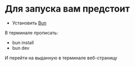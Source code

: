 # Для запуска вам предстоит
- Установить [Bun](https://bun.sh/)

В терминале прописать: 
- bun install
- bun dev

И перейти на выданную в терминале веб-страницу